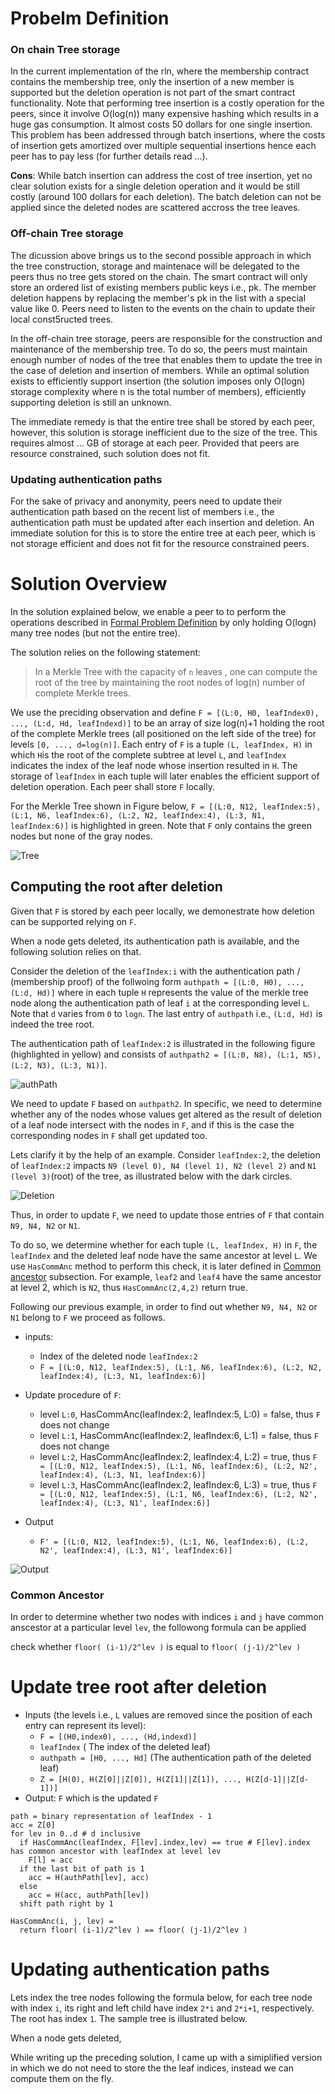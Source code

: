 
# Probelm Definition
### On chain Tree storage
In the current implementation of the rln, where the membership contract contains the membership tree, only the insertion of a new member is supported but the deletion operation is not part of the smart contract functionality. Note that performing tree insertion is a costly operation for the peers, since it involve O(log(n)) many expensive hashing which results in a huge gas consumption. It almost costs 50 dollars for one single insertion. This problem has been addressed through batch insertions, where the costs of insertion gets amortized over multiple sequential insertions hence each peer has to pay less (for further details read ...). 

**Cons**: While batch insertion can address the cost of tree insertion, yet no clear solution exists for a single deletion operation and it would be still costly (around 100 dollars for each deletion). The batch deletion can not be applied since the deleted nodes are scattered accross the tree leaves.

### Off-chain Tree storage
The dicussion above brings us to the second possible approach in which the tree construction, storage and maintenace will be delegated to the peers thus no tree gets stored on the chain. 
The smart contract will only store an ordered list of existing members public keys i.e., pk. The member deletion happens by replacing the member's pk in the list with a special value like 0. Peers need to listen to the events on the chain to update their local const5ructed trees.

In the off-chain tree storage, peers are responsible for the construction and maintenance of the membership tree. To do so, the peers must maintain enough number of nodes of the tree that enables them to update the tree in the case of deletion and insertion of members. While an optimal solution exists to efficiently support insertion (the solution imposes only O(logn) storage complexity where n is the total number of members), efficiently supporting deletion is still an unknown. 

The immediate remedy is that the entire tree shall be stored by each peer, however, this solution is storage inefficient due to the size of the tree. This requires almost ... GB of storage at each peer. Provided that peers are resource constrained, such solution does not fit. 

### Updating authentication paths
For the sake of privacy and anonymity, peers need to update their authentication path based on the recent list of members i.e., the authentication path must be updated after each insertion and deletion.
An immediate solution for this is to store the entire tree at each peer, which is not storage efficient and does not fit for the resource constrained peers. 



# Solution Overview

In the solution explained below, we enable a peer to to perform the operations described in [Formal Problem Definition](#Formal-Problem-Definition) by only holding O(logn) many tree nodes (but not the entire tree).

The solution relies on the following statement:
> In a Merkle Tree with the capacity of `n` leaves , one can compute the root of the tree by maintaining the root nodes of log(n) number of complete Merkle trees. 

We use the preciding  observation and define `F = [(L:0, H0, leafIndex0), ..., (L:d, Hd, leafIndexd)]` to be an array of size log(n)+1 holding the root of the complete Merkle trees (all positioned on the left side of the tree) for levels `[0, ..., d=log(n)]`. Each entry of `F`  is a tuple `(L, leafIndex, H)` in which `H`is the root of the complete subtree at level `L`, and  `leafIndex` indicates the index of the leaf node whose insertion resulted in `H`. The storage of `leafIndex` in each tuple will later enables the efficient support of deletion operation.  Each peer shall store `F` locally.

For the Merkle Tree shown in Figure below, `F = [(L:0, N12, leafIndex:5), (L:1, N6, leafIndex:6), (L:2, N2, leafIndex:4), (L:3, N1, leafIndex:6)]` is highlighted in green. Note that `F` only contains the green nodes but none of the gray nodes.

![Tree](F.png)




## Computing the root after deletion

Given that `F` is stored by each peer locally, we demonestrate how deletion can be supported relying on `F`.

When a node gets deleted, its authentication path is available, and the following solution relies on that.

Consider the deletion of the `leafIndex:i` with the authentication path / (membership proof) of the follwoing form `authpath = [(L:0, H0), ..., (L:d, Hd)]` where in each tuple `H`  represents the value of the merkle tree node along the authentication path of leaf `i` at the corresponding level `L`. Note that `d` varies from `0` to `logn`. The last entry of `authpath` i.e., `(L:d, Hd)` is indeed the tree root.

The authentication path of `leafIndex:2`  is illustrated in the following figure (highlighted in yellow) and consists of `authpath2 = [(L:0, N8), (L:1, N5), (L:2, N3), (L:3, N1)]`.

![authPath](authPath.png)

We need to update `F` based on `authpath2`. In specific, we need to determine whether any of the nodes whose values get altered as the result of deletion of a leaf node intersect with the nodes in `F`, and if this is the case the corresponding nodes in `F` shall get updated too.

Lets clarify it by the help of an example. Consider `leafIndex:2`, the deletion of `leafIndex:2` impacts `N9 (level 0), N4 (level 1), N2 (level 2)` and  `N1 (level 3)`(root) of the tree, as illustrated below with the dark circles. 

![Deletion](del.png)

Thus, in order to update `F`, we need to update those entries of `F` that contain `N9, N4, N2` or `N1`. 

To do so, we determine whether for each tuple `(L, leafIndex, H)` in `F`,  the `leafIndex` and the deleted leaf node have the same ancestor at level `L`. We use `HasCommAnc` method to perform this check, it is later defined in [Common ancestor](###Common-Ancestor ) subsection. For example, `leaf2` and `leaf4` have the same ancestor at level 2, which is `N2`, thus `HasCommAnc(2,4,2)` return true.

Following our previous example, in order to find out whether `N9, N4, N2` or `N1` belong to `F` we proceed as follows.
- inputs: 
  - Index of the deleted node `leafIndex:2`
  - `F = [(L:0, N12, leafIndex:5), (L:1, N6, leafIndex:6), (L:2, N2, leafIndex:4), (L:3, N1, leafIndex:6)]` 
  <!-- - This is not part of the inputs, but just for the ease of explanation, Altered nodes `=[(L:0,N9'), (L:1,N4'), (L:2,N2'), (L:3,N1')`-->

- Update procedure of `F`: 
  - level `L:0`, HasCommAnc(leafIndex:2, leafIndex:5, L:0) = false, thus `F` does not change
  - level `L:1`, HasCommAnc(leafIndex:2, leafIndex:6, L:1) = false, thus `F` does not change
  - level `L:2`, HasCommAnc(leafIndex:2, leafIndex:4, L:2) = true, thus `F = [(L:0, N12, leafIndex:5), (L:1, N6, leafIndex:6), (L:2, N2', leafIndex:4), (L:3, N1, leafIndex:6)]` 
  - level `L:3`, HasCommAnc(leafIndex:2, leafIndex:6, L:3) = true, thus `F = [(L:0, N12, leafIndex:5), (L:1, N6, leafIndex:6), (L:2, N2', leafIndex:4), (L:3, N1', leafIndex:6)]` 
- Output
  - `F' = [(L:0, N12, leafIndex:5), (L:1, N6, leafIndex:6), (L:2, N2', leafIndex:4), (L:3, N1', leafIndex:6)]` 

![Output](out.png)

### Common Ancestor 
In order to determine whether two nodes with indices `i` and `j` have common anscestor at a particular level `lev`, the followong formula can be applied

check whether `floor( (i-1)/2^lev )` is equal to `floor( (j-1)/2^lev )`


# Update tree root after deletion
- Inputs (the levels i.e., `L` values are removed since the position of each entry can represent its level): 
  - `F = [(H0,index0), ..., (Hd,indexd)]`
  - `leafIndex` ( The index of the deleted leaf)
  -  `authpath = [H0, ..., Hd]` (The authentication path of the deleted leaf)
  -  `Z = [H(0), H(Z[0]||Z[0]), H(Z[1]||Z[1]), ..., H(Z[d-1]||Z[d-1])]`
- Output: `F` which is the updated `F`
    
```
path = binary representation of leafIndex - 1
acc = Z[0]
for lev in 0..d # d inclusive
  if HasCommAnc(leafIndex, F[lev].index,lev) == true # F[lev].index has common ancestor with leafIndex at level lev 
    F[l] = acc
  if the last bit of path is 1
    acc = H(authPath[lev], acc)
  else
    acc = H(acc, authPath[lev])
  shift path right by 1
```
```
HasCommAnc(i, j, lev) =
  return floor( (i-1)/2^lev ) == floor( (j-1)/2^lev )
```

# Updating authentication paths

Lets index the tree nodes following the formula below, for each tree node with index `i`, its right and left child have index `2*i` and `2*i+1`, respectively. The root has index `1`. The sample tree is illustrated below.

When a node gets deleted, 

While writing up the preceding solution, I came up with a simiplified version in which we do not need to store the the leaf indices, instead we can compute them on the fly. 
